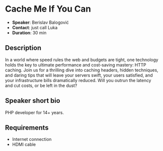 # Cache Me If You Can

- __Speaker__: Berislav Balogović
- __Contact__: just call Luka
- __Duration__: 30 min

## Description

In a world where speed rules the web and budgets are tight, one technology holds the key to ultimate performance and
cost-saving mastery: HTTP caching. Join us for a thrilling dive into caching headers, hidden techniques, and daring tips
that will leave your servers swift, your users satisfied, and your infrastructure bills dramatically reduced. Will you
outrun the latency and cut costs, or be left in the dust?

## Speaker short bio

PHP developer for 14+ years.

## Requirements

- Internet connection
- HDMI cable
